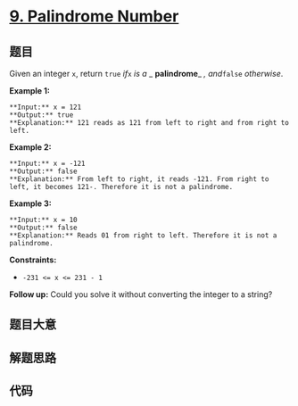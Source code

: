 # [9. Palindrome Number](https://leetcode.com/problems/palindrome-number)

## 题目

Given an integer `x`, return `true` _if_`x` _is a_ _ **palindrome**_ _,
and_`false` _otherwise_.



**Example 1:**

    
    
    **Input:** x = 121
    **Output:** true
    **Explanation:** 121 reads as 121 from left to right and from right to left.
    

**Example 2:**

    
    
    **Input:** x = -121
    **Output:** false
    **Explanation:** From left to right, it reads -121. From right to left, it becomes 121-. Therefore it is not a palindrome.
    

**Example 3:**

    
    
    **Input:** x = 10
    **Output:** false
    **Explanation:** Reads 01 from right to left. Therefore it is not a palindrome.
    



**Constraints:**

  * `-231 <= x <= 231 - 1`



**Follow up:** Could you solve it without converting the integer to a string?


## 题目大意

## 解题思路

## 代码

```javascript

```
